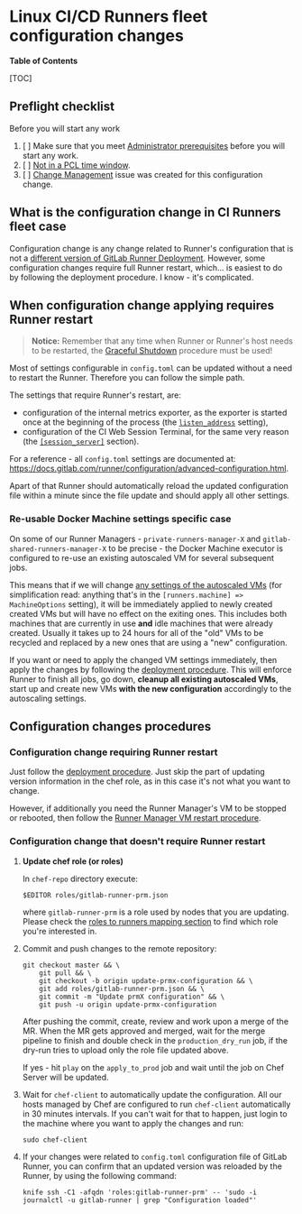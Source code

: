 # Linux CI/CD Runners fleet configuration changes

**Table of Contents**

[TOC]

## Preflight checklist

Before you will start any work

1. [ ] Make sure that you meet [Administrator prerequisites](README.md#administrator-prerequisites) before you will
   start any work.
1. [ ] [Not in a PCL time window](../README.md#production-change-lock-pcl).
1. [ ] [Change Management](https://about.gitlab.com/handbook/engineering/infrastructure/change-management/) issue was
   created for this configuration change.

## What is the configuration change in CI Runners fleet case

Configuration change is any change related to Runner's configuration that is not
a [different version of GitLab Runner Deployment](deployment.md). However, some configuration changes require
full Runner restart, which... is easiest to do by following the deployment procedure. I know - it's complicated.

## When configuration change applying requires Runner restart

> **Notice:** Remember that any time when Runner or Runner's host needs to be restarted, the
> [Graceful Shutdown](graceful-shutdown.md) procedure must be used!

Most of settings configurable in `config.toml` can be updated without a need to restart the Runner. Therefore
you can follow the simple path.

The settings that require Runner's restart, are:

- configuration of the internal metrics exporter, as the exporter is started once at the beginning of the process
  (the [`listen_address`](https://docs.gitlab.com/runner/configuration/advanced-configuration.html#the-global-section)
  setting),
- configuration of the CI Web Session Terminal, for the same very reason (the
  [`[session_server]`](https://docs.gitlab.com/runner/configuration/advanced-configuration.html#the-session_server-section)
  section).

For a reference - all `config.toml` settings are documented at: <https://docs.gitlab.com/runner/configuration/advanced-configuration.html>.

Apart of that Runner should automatically reload the updated configuration file within a minute since the file
update and should apply all other settings.

### Re-usable Docker Machine settings specific case

On some of our Runner Managers - `private-runners-manager-X` and `gitlab-shared-runners-manager-X` to be precise -
the Docker Machine executor is configured to re-use an existing autoscaled VM for several subsequent jobs.

This means that if we will change
[any settings of the autoscaled VMs](https://docs.gitlab.com/runner/configuration/advanced-configuration.html#the-runnersmachine-section)
(for simplification read: anything that's in the `[runners.machine] => MachineOptions` setting), it will be immediately
applied to newly created created VMs but will have no effect on the exiting ones. This includes both machines that
are currently in use **and** idle machines that were already created. Usually it takes up to 24 hours for
all of the "old" VMs to be recycled and replaced by a new ones that are using a "new" configuration.

If you want or need to apply the changed VM settings immediately, then apply the changes by following the
[deployment procedure](deployment.md). This will enforce Runner to finish all jobs, go down, **cleanup all existing
autoscaled VMs**, start up and create new VMs **with the new configuration** accordingly to the autoscaling settings.

## Configuration changes procedures

### Configuration change requiring Runner restart

Just follow the [deployment procedure](deployment.md). Just skip the part of updating version information in the
chef role, as in this case it's not what you want to change.

However, if additionally you need the Runner Manager's VM to be stopped or rebooted, then follow the
[Runner Manager VM restart procedure](graceful-shutdown.md#how-to-stop-or-restart-runner-managers-vm-with-graceful-shutdown).

### Configuration change that doesn't require Runner restart

1. **Update chef role (or roles)**

    In `chef-repo` directory execute:

    ```shell
    $EDITOR roles/gitlab-runner-prm.json
    ```

    where `gitlab-runner-prm` is a role used by nodes that you are updating. Please check the
    [roles to runners mapping section](README.md#roles-dependency) to find which role you're interested in.

1. Commit and push changes to the remote repository:

    ```shell
    git checkout master && \
        git pull && \
        git checkout -b origin update-prmx-configuration && \
        git add roles/gitlab-runner-prm.json && \
        git commit -m "Update prmX configuration" && \
        git push -u origin update-prmx-configuration
    ```

   After pushing the commit, create, review and work upon a merge of the MR. When the MR gets approved and merged,
   wait for the merge pipeline to finish and double check in the `production_dry_run` job, if the dry-run tries to
   upload only the role file updated above.

   If yes - hit `play` on the `apply_to_prod` job and wait until the job on Chef Server will be updated.

1. Wait for `chef-client` to automatically update the configuration. All our hosts managed by Chef are configured
   to run `chef-client` automatically in 30 minutes intervals. If you can't wait for that to happen, just login
   to the machine where you want to apply the changes and run:

    ```shell
    sudo chef-client
    ```

1. If your changes were related to `config.toml` configuration file of GitLab Runner, you can confirm that
   an updated version was reloaded by the Runner, by using the following command:

    ```shell
    knife ssh -C1 -afqdn 'roles:gitlab-runner-prm' -- 'sudo -i journalctl -u gitlab-runner | grep "Configuration loaded"'
    ```
